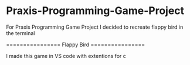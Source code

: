 # Praxis-Programming-Game-Project
For Praxis Programming Game Project I decided to recreate flappy bird in the terminal

================ Flappy Bird ================

I made this game in VS code with extentions for c 
